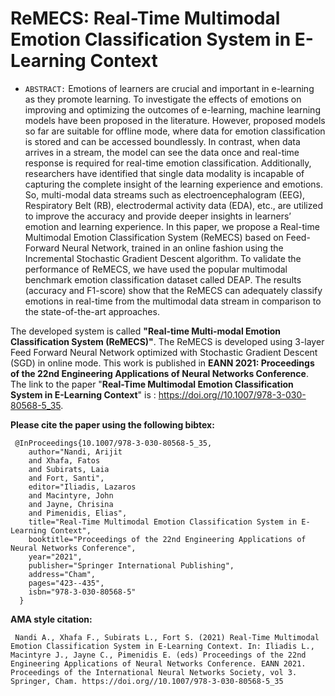 # ReMECS: Real-Time Multimodal Emotion Classification System in E-Learning Context

- `ABSTRACT:` Emotions of learners are crucial and important in e-learning as they promote learning. To investigate the effects of emotions on improving and optimizing the outcomes of e-learning, machine learning models have been proposed in the literature. However, proposed models so far are suitable for offline mode, where data for emotion classification is stored and can be accessed boundlessly. In contrast, when data arrives in a stream, the model can see the data once and real-time response is required for real-time emotion classification. Additionally, researchers have identified that single data modality is incapable of capturing the complete insight of the learning experience and emotions. So, multi-modal data streams such as electroencephalogram (EEG), Respiratory Belt (RB), electrodermal activity data (EDA), etc., are utilized to improve the accuracy and provide deeper insights in learners’ emotion and learning experience. In this paper, we propose a Real-time Multimodal Emotion Classification System (ReMECS) based on Feed-Forward Neural Network, trained in an online fashion using the Incremental Stochastic Gradient Descent algorithm. To validate the performance of ReMECS, we have used the popular multimodal benchmark emotion classification dataset called DEAP. The results (accuracy and F1-score) show that the ReMECS can adequately classify emotions in real-time from the multimodal data stream in comparison to the state-of-the-art approaches.


The developed system is called **"Real-time Multi-modal Emotion Classification System (ReMECS)"**. The ReMECS is developed using 3-layer Feed Forward Neural Network optimized with Stochastic Gradient Descent (SGD) in online mode.
  This work is published in **EANN 2021: Proceedings of the 22nd Engineering Applications of Neural Networks Conference**. The link to the paper "**Real-Time Multimodal Emotion Classification System in E-Learning Context**" is : https://doi.org//10.1007/978-3-030-80568-5_35.

  **Please cite the paper using the following bibtex:**


     @InProceedings{10.1007/978-3-030-80568-5_35,
        author="Nandi, Arijit
        and Xhafa, Fatos
        and Subirats, Laia
        and Fort, Santi",
        editor="Iliadis, Lazaros
        and Macintyre, John
        and Jayne, Chrisina
        and Pimenidis, Elias",
        title="Real-Time Multimodal Emotion Classification System in E-Learning Context",
        booktitle="Proceedings of the 22nd Engineering Applications of Neural Networks Conference",
        year="2021",
        publisher="Springer International Publishing",
        address="Cham",
        pages="423--435",
        isbn="978-3-030-80568-5"
      }

  **AMA style citation:**

     Nandi A., Xhafa F., Subirats L., Fort S. (2021) Real-Time Multimodal Emotion Classification System in E-Learning Context. In: Iliadis L., Macintyre J., Jayne C., Pimenidis E. (eds) Proceedings of the 22nd Engineering Applications of Neural Networks Conference. EANN 2021. Proceedings of the International Neural Networks Society, vol 3. Springer, Cham. https://doi.org//10.1007/978-3-030-80568-5_35
